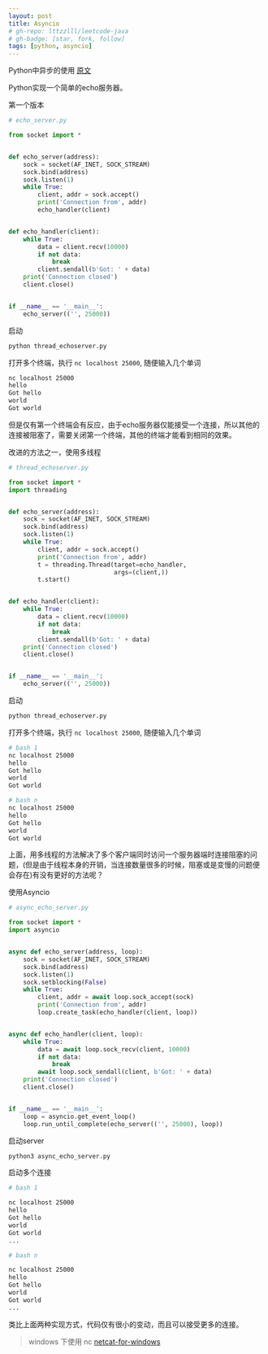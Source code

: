 ```yaml
---
layout: post
title: Asyncio
# gh-repo: lttzzlll/leetcode-java
# gh-badge: [star, fork, follow]
tags: [python, asyncio]
---
```


Python中异步的使用
[原文](https://www.youtube.com/watch?v=WSq0S7UvI8E)

Python实现一个简单的echo服务器。

第一个版本

```Python
# echo_server.py

from socket import *


def echo_server(address):
    sock = socket(AF_INET, SOCK_STREAM)
    sock.bind(address)
    sock.listen(1)
    while True:
        client, addr = sock.accept()
        print('Connection from', addr)
        echo_handler(client)


def echo_handler(client):
    while True:
        data = client.recv(10000)
        if not data:
            break
        client.sendall(b'Got: ' + data)
    print('Connection closed')
    client.close()


if __name__ == '__main__':
    echo_server(('', 25000))

```

启动

```bash
python thread_echoserver.py
```

打开多个终端，执行 ```nc localhost 25000```, 随便输入几个单词

```bash
nc localhost 25000
hello
Got hello
world
Got world
```

但是仅有第一个终端会有反应，由于echo服务器仅能接受一个连接，所以其他的连接被阻塞了，需要关闭第一个终端，其他的终端才能看到相同的效果。

改进的方法之一，使用多线程

```Python
# thread_echoserver.py

from socket import *
import threading


def echo_server(address):
    sock = socket(AF_INET, SOCK_STREAM)
    sock.bind(address)
    sock.listen(1)
    while True:
        client, addr = sock.accept()
        print('Connection from', addr)
        t = threading.Thread(target=echo_handler,
                             args=(client,))
        t.start()


def echo_handler(client):
    while True:
        data = client.recv(10000)
        if not data:
            break
        client.sendall(b'Got: ' + data)
    print('Connection closed')
    client.close()


if __name__ == '__main__':
    echo_server(('', 25000))

```

启动

```bash
python thread_echoserver.py
```

打开多个终端，执行 ```nc localhost 25000```, 随便输入几个单词

```bash
# bash 1
nc localhost 25000
hello
Got hello
world
Got world
```

```bash
# bash n
nc localhost 25000
hello
Got hello
world
Got world
```

上面，用多线程的方法解决了多个客户端同时访问一个服务器端时连接阻塞的问题，(但是由于线程本身的开销，当连接数量很多的时候，阻塞或是变慢的问题便会存在)有没有更好的方法呢？

使用Asyncio

```Python
# async_echo_server.py

from socket import *
import asyncio


async def echo_server(address, loop):
    sock = socket(AF_INET, SOCK_STREAM)
    sock.bind(address)
    sock.listen(1)
    sock.setblocking(False)
    while True:
        client, addr = await loop.sock_accept(sock)
        print('Connection from', addr)
        loop.create_task(echo_handler(client, loop))


async def echo_handler(client, loop):
    while True:
        data = await loop.sock_recv(client, 10000)
        if not data:
            break
        await loop.sock_sendall(client, b'Got: ' + data)
    print('Connection closed')
    client.close()


if __name__ == '__main__':
    loop = asyncio.get_event_loop()
    loop.run_until_complete(echo_server(('', 25000), loop))

```

启动server

```bash
python3 async_echo_server.py
```

启动多个连接

```bash
# bash 1

nc localhost 25000
hello
Got hello
world
Got world
...

```

```bash
# bash n

nc localhost 25000
hello
Got hello
world
Got world
...

```

类比上面两种实现方式，代码仅有很小的变动，而且可以接受更多的连接。

> windows 下使用 nc [netcat-for-windows](https://joncraton.org/blog/46/netcat-for-windows/)